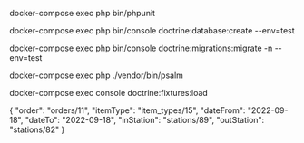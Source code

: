 docker-compose exec php bin/phpunit

docker-compose exec php bin/console doctrine:database:create --env=test

docker-compose exec php bin/console doctrine:migrations:migrate -n --env=test

docker-compose exec php ./vendor/bin/psalm

docker-compose exec console doctrine:fixtures:load

{
    "order": "orders/11",
    "itemType": "item_types/15",
    "dateFrom": "2022-09-18",
    "dateTo": "2022-09-18",
    "inStation": "stations/89",
    "outStation": "stations/82"
}
